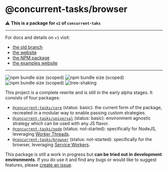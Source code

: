 # @concurrent-tasks/browser

:warning: **This is a package for `v2` of `concurrent-taks`**

---

For docs and details on `v1` visit:

-   [the old branch](https://github.com/samrith-s/concurrent-tasks/tree/v1)
-   [the website](https://concurrent-tasks.js.org)
-   [the NPM package](https://www.npmjs.com/package/concurrent-tasks)
-   [the examples website](https://samrith-s.github.io/concurrent-tasks)

---

![npm bundle size (scoped)](https://img.shields.io/bundlephobia/minzip/@concurrent-tasks/core?label=%40concurrent-tasks%2Fcore) ![npm bundle size (scoped)](https://img.shields.io/bundlephobia/minzip/@concurrent-tasks/node?label=%40concurrent-tasks%2Fnode) ![npm bundle size (scoped)](https://img.shields.io/bundlephobia/minzip/@concurrent-tasks/browser?label=%40concurrent-tasks%2Fbrowser) ![tree-shaking](https://badgen.net/bundlephobia/tree-shaking/@concurrent-tasks/core)

This project is a complete rewrite and is still in the early alpha stages. It consists of four packages:

-   [`@concurrent-tasks/core`][core] (status: basic): the current form of the package, recreated in a modular way to enable passing custom strategies.
-   [`@concurrent-tasks/universal`][universal] (status: basic): environment agnostic strategy which can be used with any JS flavor.
-   [`@concurrent-tasks/node`][node] (status: not-started): specifically for NodeJS, leveraging [Worker Threads](https://nodejs.org/api/worker_threads.html).
-   [`@concurrent-tasks/browser`][browser] (status: not-started): specifically for the browser, leveraging [Service Workers](https://developer.mozilla.org/en-US/docs/Web/API/Service_Worker_API).

This package is still a work in progress but **can be tried out in development environments**. If you do use it and find any bugs or would like to suggest features, please [create an issue](https://github.com/samrith-s/concurrent-tasks/issues/).

[core]: https://www.npmjs.com/package/@concurrent-tasks/core
[universal]: https://www.npmjs.com/package/@concurrent-tasks/universal
[node]: https://www.npmjs.com/package/@concurrent-tasks/node
[browser]: https://www.npmjs.com/package/@concurrent-tasks/browser
